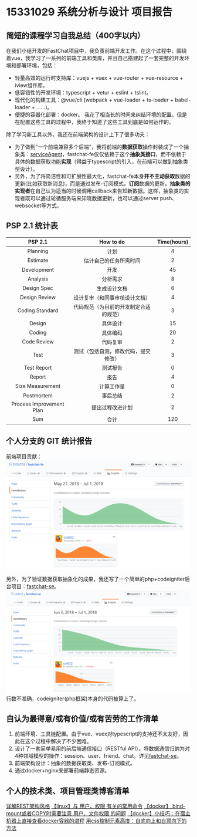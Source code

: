 # 15331029 系统分析与设计 项目报告
## 简短的课程学习自我总结（400字以内）
在我们小组开发的FastChat项目中，我负责前端开发工作。在这个过程中，围绕着vue，我学习了一系列的前端工具和类库，并且自己搭建起了一套完整的开发环境和部署环境，包括：
* 轻量高效的运行时支持库：vuejs + vuex + vue-router + vue-resource + iview组件库。
* 低容错性的开发环境：typescript + vetur + eslint + tslint。
* 现代化的构建工具：@vue/cli (webpack + vue-loader + ts-loader + babel-loader + ……)。
* 便捷的容器化部署：docker。
我花了相当长的时间来纠结环境的配置。但是在配置这些工具的过程中，我终于知道了这些工具到底是如何运作的。

除了学习新工具以外，我还在前端架构的设计上下了很多功夫：
* 为了做到“一个前端兼容多个后端”，我将前端的**数据获取**操作封装成了一个抽象类：[serviceAgent](https://github.com/SYSU703/fastchat-fe/blob/master/src/serviceAgent/interfaces.ts)，fastchat-fe仅仅依赖于这个**抽象类接口**，而不依赖于具体的数据获取功能**实现**（得益于typescript的引入，在前端可以做到抽象类型设计）。
* 另外，为了将简洁性和可扩展性最大化，fastchat-fe本身**并不主动获取**数据的更新(比如获取新消息)，而是通过发布-订阅模式，**订阅**数据的更新，**抽象类的实现者**在自己认为适当的时候调用callback来告知新数据。这样，抽象类的实现者既可以通过轮循服务端来知晓数据更新，也可以通过server push、websocket等方式。

## PSP 2.1 统计表

|         PSP 2.1          |               How to do                | Time(hours) |
| :----------------------: | :------------------------------------: | :---------: |
|         Planning         |                  计划                  |      4      |
|         Estimate         |         估计自己的任务所需时间         |      2      |
|       Development        |                  开发                  |    45     |
|         Analysis         |                分析需求                |     8      |
|       Design Spec        |              生成设计文档              |     6      |
|      Design Review       |     设计复审（和同事审核设计文档）     |      4      |
|     Coding Standard      | 代码规范（为目前的开发制定合适的规范） |     3     |
|          Design          |                具体设计                |      15      |
|          Coding          |                具体编码                |      20      |
|       Code Review        |                代码复审                |      2      |
|           Test           |  测试（包括自测，修改代码，提交修改）  |      3      |
|       Test Report        |                测试报告                |      0      |
|          Report          |                  报告                  |      4      |
|     Size Measurement     |               计算工作量               |      0      |
|        Postmortem        |                事后总结                |      2      |
| Process Improvement Plan |            提出过程改进计划            |      2      |
|           Sum            |                  合计                  |    120    |

## 个人分支的 GIT 统计报告
前端项目贡献：
![fastchat-fe](/images/fastchat-fe-contribution.png)

另外，为了验证数据获取抽象化的成果，我还写了一个简单的php+codeigniter后台项目：[fastchat-se](https://github.com/csr632/fastchat-se)。
![fastchat-se](/images/fastchat-se-contribution.png)
行数不准确，codeigniter(php框架)本身的代码被算上了。

## 自认为最得意/或有价值/或有苦劳的工作清单
1. 前端环境、工具链配置。由于vue、vuex对typescript的支持还不太友好，因此在这个过程中解决了不少困难。
2. 设计了一套简单易用的前后端通信接口（RESTful API）。将数据通信归纳为对4种领域模型的操作：session、user、friend、chat。详见[fastchat-se](https://github.com/csr632/fastchat-se)。
3. 前端架构设计：抽象的数据获取类、发布-订阅模式。
4. 通过docker+nginx来部署前端静态资源。

## 个人的技术类、项目管理类博客清单
[详解REST架构风格](https://segmentfault.com/a/1190000014768057)
[【linux】与 用户、权限 有关的常用命令](https://segmentfault.com/a/1190000015228684)
[【docker】 bind-mount或者COPY时需要注意 用户、文件权限 的问题](https://segmentfault.com/a/1190000015233229)
[【docker】小技巧：在宿主机器上直接查看docker容器的进程](https://segmentfault.com/a/1190000015238535)
[用css控制元素高度：自底向上和自顶向下的方法](https://segmentfault.com/a/1190000015309390)
